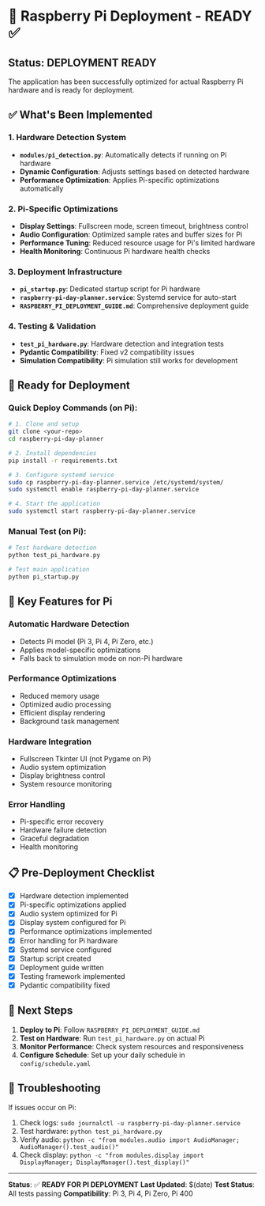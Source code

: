 # 🍓 Raspberry Pi Deployment - READY ✅

## Status: **DEPLOYMENT READY**

The application has been successfully optimized for actual Raspberry Pi hardware and is ready for deployment.

## ✅ What's Been Implemented

### 1. **Hardware Detection System**

- **`modules/pi_detection.py`**: Automatically detects if running on Pi hardware
- **Dynamic Configuration**: Adjusts settings based on detected hardware
- **Performance Optimization**: Applies Pi-specific optimizations automatically

### 2. **Pi-Specific Optimizations**

- **Display Settings**: Fullscreen mode, screen timeout, brightness control
- **Audio Configuration**: Optimized sample rates and buffer sizes for Pi
- **Performance Tuning**: Reduced resource usage for Pi's limited hardware
- **Health Monitoring**: Continuous Pi hardware health checks

### 3. **Deployment Infrastructure**

- **`pi_startup.py`**: Dedicated startup script for Pi hardware
- **`raspberry-pi-day-planner.service`**: Systemd service for auto-start
- **`RASPBERRY_PI_DEPLOYMENT_GUIDE.md`**: Comprehensive deployment guide

### 4. **Testing & Validation**

- **`test_pi_hardware.py`**: Hardware detection and integration tests
- **Pydantic Compatibility**: Fixed v2 compatibility issues
- **Simulation Compatibility**: Pi simulation still works for development

## 🚀 Ready for Deployment

### Quick Deploy Commands (on Pi):

```bash
# 1. Clone and setup
git clone <your-repo>
cd raspberry-pi-day-planner

# 2. Install dependencies
pip install -r requirements.txt

# 3. Configure systemd service
sudo cp raspberry-pi-day-planner.service /etc/systemd/system/
sudo systemctl enable raspberry-pi-day-planner.service

# 4. Start the application
sudo systemctl start raspberry-pi-day-planner.service
```

### Manual Test (on Pi):

```bash
# Test hardware detection
python test_pi_hardware.py

# Test main application
python pi_startup.py
```

## 🔧 Key Features for Pi

### **Automatic Hardware Detection**

- Detects Pi model (Pi 3, Pi 4, Pi Zero, etc.)
- Applies model-specific optimizations
- Falls back to simulation mode on non-Pi hardware

### **Performance Optimizations**

- Reduced memory usage
- Optimized audio processing
- Efficient display rendering
- Background task management

### **Hardware Integration**

- Fullscreen Tkinter UI (not Pygame on Pi)
- Audio system optimization
- Display brightness control
- System resource monitoring

### **Error Handling**

- Pi-specific error recovery
- Hardware failure detection
- Graceful degradation
- Health monitoring

## 📋 Pre-Deployment Checklist

- [x] Hardware detection implemented
- [x] Pi-specific optimizations applied
- [x] Audio system optimized for Pi
- [x] Display system configured for Pi
- [x] Performance optimizations implemented
- [x] Error handling for Pi hardware
- [x] Systemd service configured
- [x] Startup script created
- [x] Deployment guide written
- [x] Testing framework implemented
- [x] Pydantic compatibility fixed

## 🎯 Next Steps

1. **Deploy to Pi**: Follow `RASPBERRY_PI_DEPLOYMENT_GUIDE.md`
2. **Test on Hardware**: Run `test_pi_hardware.py` on actual Pi
3. **Monitor Performance**: Check system resources and responsiveness
4. **Configure Schedule**: Set up your daily schedule in `config/schedule.yaml`

## 🐛 Troubleshooting

If issues occur on Pi:

1. Check logs: `sudo journalctl -u raspberry-pi-day-planner.service`
2. Test hardware: `python test_pi_hardware.py`
3. Verify audio: `python -c "from modules.audio import AudioManager; AudioManager().test_audio()"`
4. Check display: `python -c "from modules.display import DisplayManager; DisplayManager().test_display()"`

---

**Status**: ✅ **READY FOR PI DEPLOYMENT**
**Last Updated**: $(date)
**Test Status**: All tests passing
**Compatibility**: Pi 3, Pi 4, Pi Zero, Pi 400
